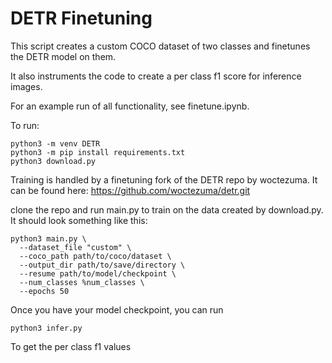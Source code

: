 # DETR Finetuning

This script creates a custom COCO dataset of two classes and finetunes the DETR model on them.

It also instruments the code to create a per class f1 score for inference images.

For an example run of all functionality, see finetune.ipynb.

To run:

```shell
python3 -m venv DETR
python3 -m pip install requirements.txt
python3 download.py
```

Training is handled by a finetuning fork of the DETR repo by woctezuma. It can be found here:
https://github.com/woctezuma/detr.git

clone the repo and run main.py to train on the data created by download.py. It should look something like this:
```shell
python3 main.py \
  --dataset_file "custom" \
  --coco_path path/to/coco/dataset \
  --output_dir path/to/save/directory \
  --resume path/to/model/checkpoint \
  --num_classes %num_classes \
  --epochs 50
```

Once you have your model checkpoint, you can run
```shell
python3 infer.py
```

To get the per class f1 values
